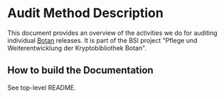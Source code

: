 # Audit Method Description

This document provides an overview of the activities we do for auditing individual [Botan](https://botan.randombit.net/) releases. It is part of the BSI project "Pflege und
Weiterentwicklung der Kryptobibliothek Botan".

## How to build the Documentation

See top-level README.
